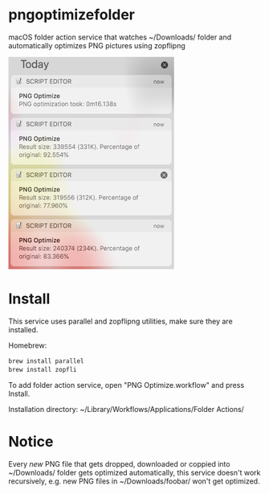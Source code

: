# pngoptimizefolder
macOS folder action service that watches ~/Downloads/ folder and automatically optimizes PNG pictures using zopflipng     

![Screenshot](screenshot.png)
# Install
This service uses parallel and zopflipng utilities, make sure they are installed.

Homebrew:
```bash
brew install parallel
brew install zopfli
```

To add folder action service, open "PNG Optimize.workflow" and press Install.

Installation directory: ~/Library/Workflows/Applications/Folder Actions/

# Notice
Every *new* PNG file that gets dropped, downloaded or coppied into ~/Downloads/ folder gets optimized automatically, this service doesn't work recursively, e.g. new PNG files in ~/Downloads/foobar/ won't get optimized.

